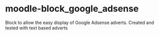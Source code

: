 moodle-block_google_adsense
===========================

Block to allow the easy display of Google Adsense adverts. Created and tested with text based adverts